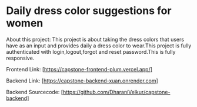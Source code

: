 # Daily dress color suggestions for women

About this project:
This project is about taking the dress colors that users have as an input and provides daily a dress color to wear.This project is fully authenticated with login,logout,forgot and reset password.This is fully responsive.

Frontend Link:
[https://capstone-frontend-plum.vercel.app/]

Backend Link:
[https://capstone-backend-xuan.onrender.com]

Backend Sourcecode:
[https://github.com/DharaniVelkur/capstone-backend]


